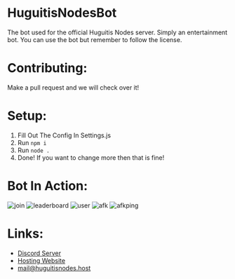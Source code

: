 # HuguitisNodesBot
The bot used for the official Huguitis Nodes server. Simply an entertainment bot.
You can use the bot but remember to follow the license.

# Contributing:
Make a pull request and we will check over it!

# Setup:
1. Fill Out The Config In Settings.js
2. Run `npm i`
3. Run `node .`
4. Done! If you want to change more then that is fine!

# Bot In Action:
![join](https://user-images.githubusercontent.com/79448904/195559650-0e8d026e-9c69-4f9e-9c7a-2a1071fc20ce.png)
![leaderboard](https://user-images.githubusercontent.com/79448904/195559797-4d5554c2-c8a1-404f-81b3-4a831dc01def.png)
![user](https://user-images.githubusercontent.com/79448904/195560054-1cf2955a-0095-4f79-8442-5dec21fce5f3.png)
![afk](https://user-images.githubusercontent.com/79448904/195560208-2784e9c8-0644-43c4-9aa1-e7683544e3cc.png)
![afkping](https://user-images.githubusercontent.com/79448904/195560467-a32884bc-8f6f-459b-8ce6-42bc552ca866.png)




# Links:
- [Discord Server](https://discord.gg/CVbPZRt9yG)
- [Hosting Website](https://huguitisnodes.host)
- mail@huguitisnodes.host
